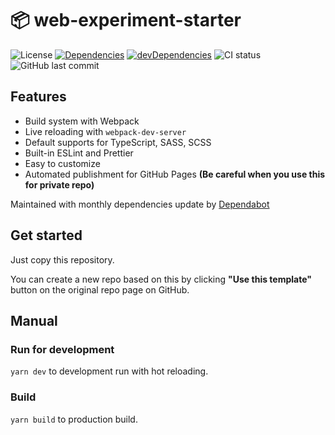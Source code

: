 # 📦 web-experiment-starter

![License](https://img.shields.io/github/license/nandenjin/web-experiment-starter?style=flat-square)
[![Dependencies](https://img.shields.io/david/nandenjin/web-experiment-starter?style=flat-square)](https://david-dm.org/nandenjin/web-experiment-starter)
[![devDependencies](https://img.shields.io/david/dev/nandenjin/web-experiment-starter?style=flat-square)](https://david-dm.org/nandenjin/web-experiment-starter?type=dev)
![CI status](https://img.shields.io/github/workflow/status/nandenjin/web-experiment-starter/CI?style=flat-square)
![GitHub last commit](https://img.shields.io/github/last-commit/nandenjin/web-experiment-starter?style=flat-square)

## Features

- Build system with Webpack
- Live reloading with `webpack-dev-server`
- Default supports for TypeScript, SASS, SCSS
- Built-in ESLint and Prettier
- Easy to customize
- Automated publishment for GitHub Pages **(Be careful when you use this for private repo)**

Maintained with monthly dependencies update by [Dependabot](https://help.github.com/en/github/administering-a-repository/keeping-your-dependencies-updated-automatically)

## Get started

Just copy this repository.

You can create a new repo based on this by clicking **"Use this template"** button on the original repo page on GitHub.

## Manual

### Run for development

`yarn dev` to development run with hot reloading.

### Build

`yarn build` to production build.
